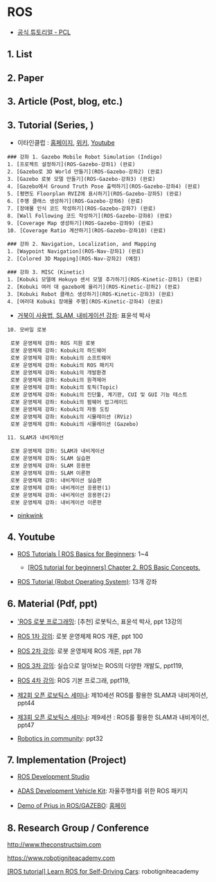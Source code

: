 # ROS 

- [공식 튜토리얼 - PCL](http://wiki.ros.org/pcl/Tutorials)

## 1. List



## 2. Paper



## 3. Article (Post, blog, etc.)



## 3. Tutorial (Series, )

- 이타인클럽 : [홈페이지](http://etain.club/), [위키](https://github.com/EtainClub/etainclub/wiki/ROS), [Youtube](https://www.youtube.com/watch?v=lR3tCNT-xVI)

```
### 강좌 1. Gazebo Mobile Robot Simulation (Indigo)
1. [프로젝트 설정하기](ROS-Gazebo-강좌1) (완료)
2. [Gazebo로 3D World 만들기](ROS-Gazebo-강좌2) (완료)
3. [Gazebo 로봇 모델 만들기](ROS-Gazebo-강좌3) (완료)
4. [Gazebo에서 Ground Truth Pose 출력하기](ROS-Gazebo-강좌4) (완료)
5. [평면도 Floorplan RVIZ에 표시하기](ROS-Gazebo-강좌5) (완료)
6. [주행 클래스 생성하기](ROS-Gazebo-강좌6) (완료)
7. [장애물 인식 코드 작성하기](ROS-Gazebo-강좌7) (완료)
8. [Wall Following 코드 작성하기](ROS-Gazebo-강좌8) (완료)
9. [Coverage Map 생성하기](ROS-Gazebo-강좌9) (완료)
10. [Coverage Ratio 계산하기](ROS-Gazebo-강좌10) (완료)

### 강좌 2. Navigation, Localization, and Mapping
1. [Waypoint Navigation](ROS-Nav-강좌1) (완료)
2. [Colored 3D Mapping](ROS-Nav-강좌2) (예정)

### 강좌 3. MISC (Kinetic)
1. [Kobuki 모델에 Hokuyo 센서 모델 추가하기](ROS-Kinetic-강좌1) (완료)
2. [Kobuki 여러 대 gazebo에 올리기](ROS-Kinetic-강좌2) (완료)
3. [Kobuki Robot 클래스 생성하기](ROS-Kinetic-강좌3) (완료)
4. [여러대 Kobuki 장애물 주행](ROS-Kinetic-강좌4) (완료)
```

- [거북이 사용법, SLAM, 내비게이션 강좌](https://groups.google.com/d/msg/korea-ros-users/mzFOwqyOyXo/vGVx7qUdOhoJ): 표윤석 박사 

```
10. 모바일 로봇

 로봇 운영체제 강좌: ROS 지원 로봇
 로봇 운영체제 강좌: Kobuki의 하드웨어
 로봇 운영체제 강좌: Kobuki의 소프트웨어
 로봇 운영체제 강좌: Kobuki의 ROS 패키지
 로봇 운영체제 강좌: Kobuki의 개발환경
 로봇 운영체제 강좌: Kobuki의 원격제어
 로봇 운영체제 강좌: Kobuki의 토픽(Topic)
 로봇 운영체제 강좌: Kobuki의 진단툴, 계기판, CUI 및 GUI 기능 테스트
 로봇 운영체제 강좌: Kobuki의 펌웨어 업그레이드
 로봇 운영체제 강좌: Kobuki의 자동 도킹
 로봇 운영체제 강좌: Kobuki의 시뮬레이션 (RViz)
 로봇 운영체제 강좌: Kobuki의 시뮬레이션 (Gazebo)

11. SLAM과 내비게이션

 로봇 운영체제 강좌: SLAM과 내비게이션
 로봇 운영체제 강좌: SLAM 실습편
 로봇 운영체제 강좌: SLAM 응용편
 로봇 운영체제 강좌: SLAM 이론편
 로봇 운영체제 강좌: 내비게이션 실습편
 로봇 운영체제 강좌: 내비게이션 응용편(1)
 로봇 운영체제 강좌: 내비게이션 응용편(2)
 로봇 운영체제 강좌: 내비게이션 이론편
```

- [pinkwink](http://pinkwink.kr/888)

## 4. Youtube

- [ROS Tutorials | ROS Basics for Beginners](https://www.youtube.com/watch?v=EnSpiaD4S1g&list=PLK0b4e05LnzZWg_7QrIQWyvSPX2WN2ncc&index=2): 1~4 
    - [[ROS tutorial for beginners] Chapter 2. ROS Basic Concepts.](https://www.youtube.com/watch?v=-GZP81bTuO8)

- [ROS Tutorial (Robot Operating System)](https://www.youtube.com/playlist?list=PLDC89965A56E6A8D6): 13개 강좌 

## 6. Material (Pdf, ppt)

- ['ROS 로봇 프로그래밍](https://github.com/robotpilot/ros-seminar): [추천] 로봇틱스, 표윤석 박사, ppt 13강의 


- [ROS 1차 강의](https://www.slideshare.net/yoonseokpyo/20160406-ros-1-for): 로봇 운영체제 ROS 개론, ppt 100

- [ROS 2차 강의](https://www.slideshare.net/yoonseokpyo/20160414-ros-2-for): 로봇 운영체제 ROS 개론, ppt 78

- [ROS 3차 강의](https://www.slideshare.net/yoonseokpyo/20160420-ros-3-for): 실습으로 알아보는 ROS의 다양한 개발도, ppt119,

- [ROS 4차 강의](https://www.slideshare.net/yoonseokpyo/20160427-ros-4-for): ROS 기본 프로그래, ppt119,

- [제2회 오픈 로보틱스 세미나](https://www.slideshare.net/yoonseokpyo/2-10-43019133): 제10세션 ROS를 활용한 SLAM과 내비게이션, ppt44

- [제3회 오픈 로보틱스 세미나](https://www.slideshare.net/yoonseokpyo/3-9-48692465): 제9세션 : ROS를 활용한 SLAM과 내비게이션, ppt47

- [Robotics in community](https://www.slideshare.net/JihoonLee6/robotics-in-community-42949535): ppt32


## 7. Implementation (Project)

- [ROS Development Studio](https://rds.theconstructsim.com/simulations/)

- [ADAS Development Vehicle Kit](http://wiki.ros.org/Robots/ADAS_Development_Vehicle_Kit): 자율주행차를 위한 ROS 패키지 

- [Demo of Prius in ROS/GAZEBO](https://github.com/osrf/car_demo): [홈페이](https://www.osrfoundation.org/simulated-car-demo/)

## 8. Research Group / Conference 

http://www.theconstructsim.com


https://www.robotigniteacademy.com



[[ROS tutorial] Learn ROS for Self-Driving Cars](https://www.youtube.com/watch?v=jbimBoI42AM): robotigniteacademy